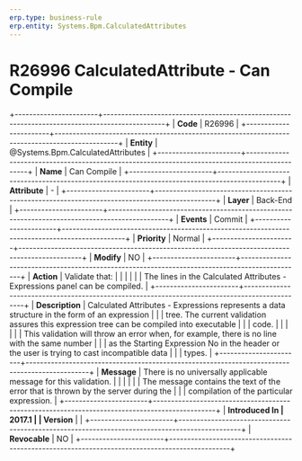 ```yaml
---
erp.type: business-rule
erp.entity: Systems.Bpm.CalculatedAttributes
---
```


# R26996 CalculatedAttribute - Can Compile
+-----------------------+-----------------------------------------------------------------------------------------------+
| **Code**              | R26996                                                                                        |
+-----------------------+-----------------------------------------------------------------------------------------------+
| **Entity**            | @Systems.Bpm.CalculatedAttributes                                                                           |
+-----------------------+-----------------------------------------------------------------------------------------------+
| **Name**              | Can Compile                                                                                   |
+-----------------------+-----------------------------------------------------------------------------------------------+
| **Attribute**         | \-                                                                                            |
+-----------------------+-----------------------------------------------------------------------------------------------+
| **Layer**             | Back-End                                                                                      |
+-----------------------+-----------------------------------------------------------------------------------------------+
| **Events**            | Commit                                                                                        |
+-----------------------+-----------------------------------------------------------------------------------------------+
| **Priority**          | Normal                                                                                        |
+-----------------------+-----------------------------------------------------------------------------------------------+
| **Modify**            | NO                                                                                            |
+-----------------------+-----------------------------------------------------------------------------------------------+
| **Action**            | Validate that:                                                                                |
|                       |                                                                                               |
|                       | The lines in the Calculated Attributes - Expressions panel can be compiled.                   |
+-----------------------+-----------------------------------------------------------------------------------------------+
| **Description**       | Calculated Attributes - Expressions represents a data structure in the form of an expression  |
|                       | tree. The current validation assures this expression tree can be compiled into executable     |
|                       | code.                                                                                         |
|                       |                                                                                               |
|                       | This validation will throw an error when, for example, there is no line with the same number  |
|                       | as the Starting Expression No in the header or the user is trying to cast incompatible data   |
|                       | types.                                                                                        |
+-----------------------+-----------------------------------------------------------------------------------------------+
| **Message**           | There is no universally applicable message for this validation.                               |
|                       |                                                                                               |
|                       | The message contains the text of the error that is thrown by the server during the            |
|                       | compilation of the particular expression.                                                     |
+-----------------------+-----------------------------------------------------------------------------------------------+
| **Introduced In       | 2017.1                                                                                        |
| Version**             |                                                                                               |
+-----------------------+-----------------------------------------------------------------------------------------------+
| **Revocable**         | NO                                                                                            |
+-----------------------+-----------------------------------------------------------------------------------------------+

  

  

  
